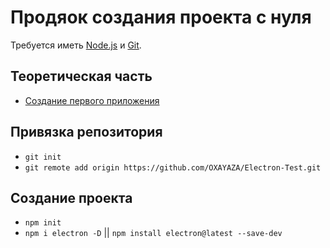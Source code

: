 # Продяок создания проекта с нуля
Требуется иметь [Node.js](https://nodejs.org/) и [Git](https://git-scm.com/).

## Теоретическая часть
- [Создание первого приложения](https://www.electronjs.org/docs/tutorial/first-app)

## Привязка репозитория
- `git init`
- `git remote add origin https://github.com/OXAYAZA/Electron-Test.git`

## Создание проекта
- `npm init`
- `npm i electron -D` || `npm install electron@latest --save-dev`

